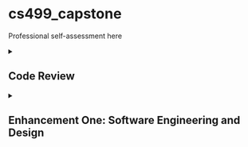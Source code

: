 # cs499_capstone
Professional self-assessment here

<details close>
<summary>
  <h2>Code Review</h2>
</summary>
<iframe width="560" height="315" src="https://www.youtube.com/embed/xiE6kq0efdw?si=bP_jDyBY5pIpI4KI" title="YouTube video player" frameborder="0" allow="accelerometer; autoplay; clipboard-write; encrypted-media; gyroscope; picture-in-picture; web-share" referrerpolicy="strict-origin-when-cross-origin" allowfullscreen></iframe>
</details>

<details close>
  <summary>
    <h2>Enhancement One: Software Engineering and Design</h2>
  </summary>
      I rewrote the code from C++ into Java and created separate classes for a more modular design. Successfully transferring the code between these two languages showcased my ability to first understand the logic of how the code works as well as my understanding of the syntax between the two languages to achieve parity between the original artifact and the enhancement. Creating separate classes showcases my understanding and implementing best practices for Object Oriented Programming (OOP).
<details close>
	<summary> Original C++ Main Function</summary>
```cpp

int main() {
int answer = 0;
int loginAttempts = 0; //Keeps track of number of attempts.
int choice = 0; //Default value for choice menu.
int MAX_ATTEMPTS = 3; //Constant for maximum login attempts
cout << "A Ty Simpson Product.\n" << "Hello! Welcome to Our Investment Company\n";
while (answer != 1){
	if (loginAttempts == MAX_ATTEMPTS){ //Once loginAttempts equals MAX_ATTEMPTs, exit the program
		cout << "You have exceeded the maximum number of login attempts. Goodbye." << endl;
			return 0;
		}
		answer = CheckUserPermissionAccess();
		if(answer == 1){
			break;
		}
		else {
			cout << "Invalid Password. Please try again\n";
			loginAttempts++; // At each login fail, increment loginAttempts by 1
			cout << "Attempt " << loginAttempts << " / " << MAX_ATTEMPTS << "\n"; //Print message to alert user of number of attempts
		}
	}
	while (choice != 3){
		cout << "What would you like to do?\n";
		cout << "DISPLAY the client list (enter 1)\n";
		cout << "CHANGE a client's choice (enter 2)\n";
		cout << "Exit the program. (enter 3)\n";
		choice = ValidateNumericInput(); //Ensures user input is a numeric value.
		cout << "You chose " << choice << "\n";
		/*
		 * Switch statement to limit what choices a user can make, tied to the menu options.
		 * Ideal for this particular scenario - with a preset limit of user choices.
		 */
		switch(choice){
			case 1:
				DisplayInfo();
				break;
			case 2:
				ChangeCustomerChoice();
				break;
			case 3:
				cout << "Good-bye" << endl;
				return 1;
				break;
			default:
				cout << "You have selected an invalid option. Please select and option 1-3." << endl;
				break;
		}
	}
 ```</details>

Through these enhancements, I have met the course objectives that I planned to meet in Module One which I have listed below:  

  
- Demonstrate an ability to use well-founded and innovative techniques, skills, and tools in computing practices for the purpose of implementing computer solutions that deliver value and accomplish industry-specific goals.
- Develop a security mindset that anticipates adversarial exploits in software architecture and designs to expose potential vulnerabilities, mitigate design flaws, and ensure privacy and enhanced security of data and resources.
  
I really enjoyed making these initial enhancements, and it went a lot smoother than I anticipated. I had to brush up on Java again, since many of my past courses used C++. One of the main challenges I faced was understanding how input worked in Java versus C++ using the Scanner class.

</details>

<details close>
  <summary>
    <h2>Enhancement Two: Algorithms and Data Structure</h2>
  </summary>
  Add Narrative
</details>


<details close>
  <summary>
    <h2>Enhancement Three: Databases</h2>
  </summary>
  Add Narrative
</details>

